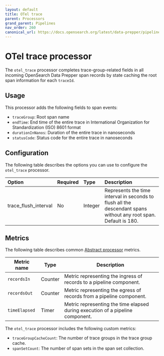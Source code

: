 ```yaml
---
layout: default
title: OTel trace 
parent: Processors
grand_parent: Pipelines
nav_order: 260
canonical_url: https://docs.opensearch.org/latest/data-prepper/pipelines/configuration/processors/otel-traces/
---
```


# OTel trace processor

The `otel_trace` processor completes trace-group-related fields in all incoming OpenSearch Data Prepper span records by state caching the root span information for each `traceId`. 

## Usage

This processor adds the following fields to span events:

* `traceGroup`: Root span name
* `endTime`: End time of the entire trace in International Organization for Standardization (ISO) 8601 format
* `durationInNanos`: Duration of the entire trace in nanoseconds
* `statusCode`: Status code for the entire trace in nanoseconds

## Configuration

The following table describes the options you can use to configure the `otel_trace` processor.

<!--
This table is autogenerated. Do not edit it.
- name: otel_traces
- pluginType: processor
- source: https://github.com/opensearch-project/data-prepper/blob/c4455a7785bc2da4358067c217be7085e0bc8d0f/data-prepper-plugins/otel-trace-raw-processor/src/main/java/org/opensearch/dataprepper/plugins/processor/oteltrace/OtelTraceRawProcessorConfig.java
-->

Option | Required | Type | Description
:--- | :--- | :--- | :---
trace_flush_interval | No | Integer | Represents the time interval in seconds to flush all the descendant spans without any root span. Default is 180.


## Metrics

The following table describes common [Abstract processor](https://github.com/opensearch-project/data-prepper/blob/main/data-prepper-api/src/main/java/org/opensearch/dataprepper/model/processor/AbstractProcessor.java) metrics.

| Metric name | Type | Description |
| ------------- | ---- | -----------|
| `recordsIn` | Counter | Metric representing the ingress of records to a pipeline component. |
| `recordsOut` | Counter | Metric representing the egress of records from a pipeline component. |
| `timeElapsed` | Timer | Metric representing the time elapsed during execution of a pipeline component. |

The `otel_trace` processor includes the following custom metrics:

* `traceGroupCacheCount`: The number of trace groups in the trace group cache.
* `spanSetCount`: The number of span sets in the span set collection.
